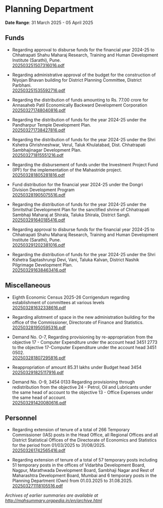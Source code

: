 # Planning Department

**Date Range**: 31 March 2025 - 05 April 2025


## Funds
- Regarding approval to disburse funds for the financial year 2024-25 to Chhatrapati Shahu Maharaj Research, Training and Human Development Institute (Sarathi), Pune.\
  [202503251507316016.pdf](https://gr.maharashtra.gov.in/Site/Upload/Government%20Resolutions/English/202503251507316016.pdf)

- Regarding administrative approval of the budget for the construction of Niyojan Bhavan building for District Planning Committee, District Parbhani.\
  [202503251535592716.pdf](https://gr.maharashtra.gov.in/Site/Upload/Government%20Resolutions/English/202503251535592716.pdf)

- Regarding the distribution of funds amounting to Rs. 77.00 crore for Annasaheb Patil Economically Backward Development Corporation\
  [202503271748040816.pdf](https://gr.maharashtra.gov.in/Site/Upload/Government%20Resolutions/English/202503271748040816....pdf)

- Regarding the distribution of funds for the year 2024-25 under the Pandharpur Temple Development Plan.\
  [202503271738427816.pdf](https://gr.maharashtra.gov.in/Site/Upload/Government%20Resolutions/English/202503271738427816.pdf)

- Regarding the distribution of funds for the year 2024-25 under the Shri Kshetra Ghrishneshwar, Verul, Taluk Khulatabad, Dist. Chhatrapati Sambhajinagar Development Plan.\
  [202503271815551216.pdf](https://gr.maharashtra.gov.in/Site/Upload/Government%20Resolutions/English/202503271815551216.pdf)

- Regarding the disbursement of funds under the Investment Project Fund (IPF) for the implementation of the Mahastride project.\
  [202503281805281816.pdf](https://gr.maharashtra.gov.in/Site/Upload/Government%20Resolutions/English/202503281805281816.pdf)

- Fund distribution for the financial year 2024-25 under the Dongri Division Development Program\
  [202503281905075516.pdf](https://gr.maharashtra.gov.in/Site/Upload/Government%20Resolutions/English/202503281905075516.pdf)

- Regarding the distribution of funds for the year 2024-25 under the Smritsthal Development Plan for the sanctified shrine of Chhatrapati Sambhaji Maharaj at Shirala, Taluka Shirala, District Sangli.\
  [202503291640185416.pdf](https://gr.maharashtra.gov.in/Site/Upload/Government%20Resolutions/English/202503291640185416.pdf)

- Regarding approval to disburse funds for the financial year 2024-25 to Chhatrapati Shahu Maharaj Research, Training and Human Development Institute (Sarathi), Pune.\
  [202503291202381016.pdf](https://gr.maharashtra.gov.in/Site/Upload/Government%20Resolutions/English/202503291202381016....pdf)

- Regarding the distribution of funds for the year 2024-25 under the Shri Kshetra Saptashrungi Devi, Vani, Taluka Kalvan, District Nashik Pilgrimage Development Plan.\
  [202503291638463416.pdf](https://gr.maharashtra.gov.in/Site/Upload/Government%20Resolutions/English/202503291638463416.pdf)

## Miscellaneous
- Eighth Economic Census 2025-26 Corrigendum regarding establishment of committees at various levels\
  [202503281632338616.pdf](https://gr.maharashtra.gov.in/Site/Upload/Government%20Resolutions/English/202503281632338616.pdf)

- Regarding allotment of space in the new administration building for the office of the Commissioner, Directorate of Finance and Statistics.\
  [202503281950595316.pdf](https://gr.maharashtra.gov.in/Site/Upload/Government%20Resolutions/English/202503281950595316.pdf)

- Demand No. O-7, Regarding provisioning by re-appropriation from the objective 17 - Computer Expenditure under the account head 3451 2773 to the objective 17-Computer Expenditure under the account head 3451 0502.\
  [202503281807295816.pdf](https://gr.maharashtra.gov.in/Site/Upload/Government%20Resolutions/English/202503281807295816.pdf)

- Reappropriation of amount 85.31 lakhs under Budget head 3454\
  [202503291825117916.pdf](https://gr.maharashtra.gov.in/Site/Upload/Government%20Resolutions/English/202503291825117916.pdf)

- Demand No. O-9, 3454 0133 Regarding provisioning through redistribution from the objective 24 - Petrol, Oil and Lubricants under the same head of account to the objective 13 - Office Expenses under the same head of account.\
  [202503291420080616.pdf](https://gr.maharashtra.gov.in/Site/Upload/Government%20Resolutions/English/202503291420080616....pdf)

## Personnel
- Regarding extension of tenure of a total of 266 Temporary  Commissioner (IAS) posts in the Head Office, all Regional Offices and all District Statistical Offices of the Directorate of Economics and Statistics for the period from 01/03/2025 to 31/08/2025.\
  [202503261742565416.pdf](https://gr.maharashtra.gov.in/Site/Upload/Government%20Resolutions/English/202503261742565416.pdf)

- Regarding extension of tenure of a total of 57 temporary posts including 51 temporary posts in the offices of Vidarbha Development Board, Nagpur, Marathwada Development Board, Sambhaji Nagar and Rest of Maharashtra Development Board, Mumbai and 6 temporary posts in the Planning Department (Own) from 01.03.2025 to 31.08.2025.\
  [202503271118105516.pdf](https://gr.maharashtra.gov.in/Site/Upload/Government%20Resolutions/English/202503271118105516.pdf)


*Archives of earlier summaries are available at http://mahsummary.orgpedia.in/en/archive.html*